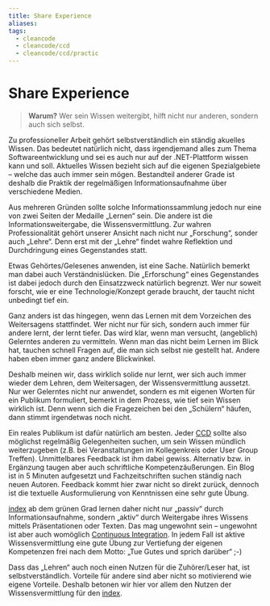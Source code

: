```yaml
---
title: Share Experience
aliases: 
tags:
  - cleancode
  - cleancode/ccd
  - cleancode/ccd/practic
---
```

# Share Experience
>**Warum?**
>Wer sein Wissen weitergibt, hilft nicht nur anderen, sondern auch sich selbst.

Zu professioneller Arbeit gehört selbstverständlich ein ständig akuelles Wissen. Das bedeutet natürlich nicht, dass irgendjemand alles zum Thema Softwareentwicklung und sei es auch nur auf der .NET-Plattform wissen kann und soll. Aktuelles Wissen bezieht sich auf die eigenen Spezialgebiete – welche das auch immer sein mögen. Bestandteil anderer Grade ist deshalb die Praktik der regelmäßigen Informationsaufnahme über verschiedene Medien.

Aus mehreren Gründen sollte solche Informationssammlung jedoch nur eine von zwei Seiten der Medaille „Lernen“ sein. Die andere ist die Informationsweitergabe, die Wissensvermittlung. Zur wahren Professionalität gehört unserer Ansicht nach nicht nur „Forschung“, sonder auch „Lehre“. Denn erst mit der „Lehre“ findet wahre Reflektion und Durchdringung eines Gegenstandes statt.

Etwas Gehörtes/Gelesenes anwenden, ist eine Sache. Natürlich bemerkt man dabei auch Verständnislücken. Die „Erforschung“ eines Gegenstandes ist dabei jedoch durch den Einsatzzweck natürlich begrenzt. Wer nur soweit forscht, wie er eine Technologie/Konzept gerade braucht, der taucht nicht unbedingt tief ein.

Ganz anders ist das hingegen, wenn das Lernen mit dem Vorzeichen des Weitersagens stattfindet. Wer nicht nur für sich, sondern auch immer für andere lernt, der lernt tiefer. Das wird klar, wenn man versucht, (angeblich) Gelerntes anderen zu vermitteln. Wenn man das nicht beim Lernen im Blick hat, tauchen schnell Fragen auf, die man sich selbst nie gestellt hat. Andere haben eben immer ganz andere Blickwinkel.

Deshalb meinen wir, dass wirklich solide nur lernt, wer sich auch immer wieder dem Lehren, dem Weitersagen, der Wissensvermittlung aussetzt. Nur wer Gelerntes nicht nur anwendet, sondern es mit eigenen Worten für ein Publikum formuliert, bemerkt in dem Prozess, wie tief sein Wissen wirklich ist. Denn wenn sich die Fragezeichen bei den „Schülern“ häufen, dann stimmt irgendetwas noch nicht.

Ein reales Publikum ist dafür natürlich am besten. Jeder [CCD](/docs/main/CleanCode/CleanCodeDeveloper/index) sollte also möglichst regelmäßig Gelegenheiten suchen, um sein Wissen mündlich weiterzugeben (z.B. bei Veranstaltungen im Kollegenkreis oder User Group Treffen). Unmittelbares Feedback ist ihm dabei gewiss. Alternativ bzw. in Ergänzung taugen aber auch schriftliche Kompetenzäußerungen. Ein Blog ist in 5 Minuten aufgesetzt und Fachzeitschriften suchen ständig nach neuen Autoren. Feedback kommt hier zwar nicht so direkt zurück, dennoch ist die textuelle Ausformulierung von Kenntnissen eine sehr gute Übung.

[index](/docs/main/CleanCode/CleanCodeDeveloper/index) ab dem grünen Grad lernen daher nicht nur „passiv“ durch Informationsaufnahme, sondern „aktiv“ durch Weitergabe ihres Wissens mittels Präsentationen oder Texten. Das mag ungewohnt sein – ungewohnt ist aber auch womöglich [Continuous Integration](docs/main/CleanCode/1.%20CleanCodeDeveloper/Praktiken/Continuous%20Integration.md). In jedem Fall ist aktive Wissensvermittlung eine gute Übung zur Vertiefung der eigenen Kompetenzen frei nach dem Motto: „Tue Gutes und sprich darüber“ ;-)

Dass das „Lehren“ auch noch einen Nutzen für die Zuhörer/Leser hat, ist selbstverständlich. Vorteile für andere sind aber nicht so motivierend wie eigene Vorteile. Deshalb betonen wir hier vor allem den Nutzen der Wissensvermittlung für den [index](/docs/main/CleanCode/CleanCodeDeveloper/index).
